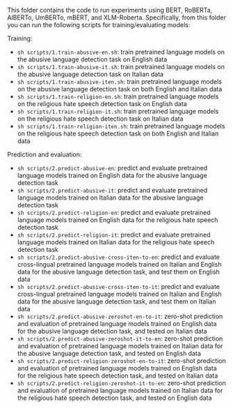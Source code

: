 This folder contains the code to run experiments using BERT, RoBERTa, AlBERTo, UmBERTo, mBERT, and XLM-Roberta. Specifically, from this folder you can run the following scripts for training/evaluating models:

Training:
- `sh scripts/1.train-abusive-en.sh`: train pretrained language models on the abusive language detection task on English data
- `sh scripts/1.train-abusive-it.sh`: train pretrained language models on the abusive language detection task on Italian data
- `sh scripts/1.train-abusive-iten.sh`: train pretrained language models on the abusive language detection task on both English and Italian data
- `sh scripts/1.train-religion-en.sh`: train pretrained language models on the religious hate speech detection task on English data
- `sh scripts/1.train-religion-it.sh`: train pretrained language models on the religious hate speech detection task on Italian data
- `sh scripts/1.train-religion-iten.sh`: train pretrained language models on the religious hate speech  detection task on both English and Italian data

Prediction and evaluation:
- `sh scripts/2.predict-abusive-en`: predict and evaluate pretrained language models trained on English data for the abusive language detection task
- `sh scripts/2.predict-abusive-it`: predict and evaluate pretrained language models trained on Italian data for the abusive language detection task
- `sh scripts/2.predict-religion-en`: predict and evaluate pretrained language models trained on English data for the religious hate speech detection task
- `sh scripts/2.predict-religion-it`: predict and evaluate pretrained language models trained on Italian data for the religious hate speech detection task
- `sh scripts/2.predict-abusive-cross-iten-to-en`: predict and evaluate cross-lingual pretrained language models trained on Italian and English data for the abusive language detection task, and test them on English data
- `sh scripts/2.predict-abusive-cross-iten-to-it`: predict and evaluate cross-lingual pretrained language models trained on Italian and English data for the abusive language detection task, and test them on Italian data
- `sh scripts/2.predict-abusive-zeroshot-en-to-it`: zero-shot prediction and evaluation of pretrained language models trained on English data for the abusive language detection task, and tested on Italian data
- `sh scripts/2.predict-abusive-zeroshot-it-to-en`: zero-shot prediction and evaluation of pretrained language models trained on Italian data for the abusive language detection task, and tested on English data
- `sh scripts/2.predict-religion-zeroshot-en-to-it`: zero-shot prediction and evaluation of pretrained language models trained on English data for the religious hate speech detection task, and tested on Italian data
- `sh scripts/2.predict-religion-zeroshot-it-to-en`: zero-shot prediction and evaluation of pretrained language models trained on Italian data for the religious hate speech detection task, and tested on English data